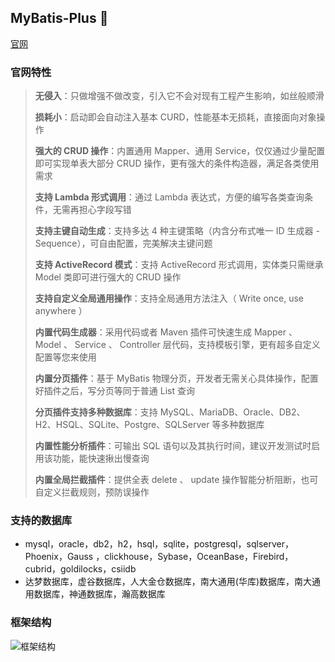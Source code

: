 ## MyBatis-Plus :100:
[官网](https://baomidou.com/)

### 官网特性

> **无侵入**：只做增强不做改变，引入它不会对现有工程产生影响，如丝般顺滑
>
> **损耗小**：启动即会自动注入基本 CURD，性能基本无损耗，直接面向对象操作
>
> **强大的 CRUD 操作**：内置通用 Mapper、通用 Service，仅仅通过少量配置即可实现单表大部分 CRUD 操作，更有强大的条件构造器，满足各类使用需求
>
> **支持 Lambda 形式调用**：通过 Lambda 表达式，方便的编写各类查询条件，无需再担心字段写错
>
> **支持主键自动生成**：支持多达 4 种主键策略（内含分布式唯一 ID 生成器 - Sequence），可自由配置，完美解决主键问题
> 
> **支持 ActiveRecord 模式**：支持 ActiveRecord 形式调用，实体类只需继承 Model 类即可进行强大的 CRUD 操作
>
> **支持自定义全局通用操作**：支持全局通用方法注入（ Write once, use anywhere ）
>
> **内置代码生成器**：采用代码或者 Maven 插件可快速生成 Mapper 、 Model 、 Service 、 Controller 层代码，支持模板引擎，更有超多自定义配置等您来使用
>
> **内置分页插件**：基于 MyBatis 物理分页，开发者无需关心具体操作，配置好插件之后，写分页等同于普通 List 查询
>
> **分页插件支持多种数据库**：支持 MySQL、MariaDB、Oracle、DB2、H2、HSQL、SQLite、Postgre、SQLServer 等多种数据库
>
> **内置性能分析插件**：可输出 SQL 语句以及其执行时间，建议开发测试时启用该功能，能快速揪出慢查询
>
> **内置全局拦截插件**：提供全表 delete 、 update 操作智能分析阻断，也可自定义拦截规则，预防误操作

### 支持的数据库
- mysql，oracle，db2，h2，hsql，sqlite，postgresql，sqlserver，Phoenix，Gauss ，clickhouse，Sybase，OceanBase，Firebird，cubrid，goldilocks，csiidb
- 达梦数据库，虚谷数据库，人大金仓数据库，南大通用(华库)数据库，南大通用数据库，神通数据库，瀚高数据库

### 框架结构
![框架结构](https://voyage-docs.oss-cn-beijing.aliyuncs.com/Snipaste_2021-10-06_13-40-13.png?Expires=1633503125&OSSAccessKeyId=TMP.3KkKRwSFgfniXhRLy73XDdDAkJbFVoMaHBgmdoDez6C1uXqEY5aVpWH4awaMmdv1HeBUEjLoCe7G7GG66exj3jg8WoF3ty&Signature=6s6pmTOfDY3CPrd1i4BuRGFA3js%3D&versionId=CAEQFhiBgMCO09DQ4hciIDQ0ZGZhMDZjOTM1ODRjZGRiNzcxM2VhMzNkMjk2OWMy&response-content-type=application%2Foctet-stream)

